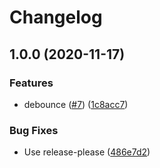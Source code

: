# Changelog

## 1.0.0 (2020-11-17)


### Features

* debounce ([#7](https://www.github.com/dxos/async/issues/7)) ([1c8acc7](https://www.github.com/dxos/async/commit/1c8acc729dc594bdc7e3c7cfe3092d04e38e04ff))


### Bug Fixes

* Use release-please ([486e7d2](https://www.github.com/dxos/async/commit/486e7d2ec4023c86a09f8365f0789932cea4c843))
